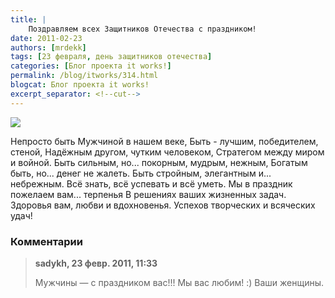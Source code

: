 ```yaml
---
title: |
    Поздравляем всех Защитников Отечества с праздником!
date: 2011-02-23
authors: [mrdekk]
tags: [23 февраля, день защитников отечества]
categories: [Блог проекта it works!]
permalink: /blog/itworks/314.html
blogcat: Блог проекта it works!
excerpt_separator: <!--cut-->
---
```



![](http://itw66.ru/uploads/images/00/00/01/2011/02/23/22d55c.jpg)


Непросто быть Мужчиной в нашем веке,
Быть - лучшим, победителем, стеной,
Надёжным другом, чутким человеком,
Стратегом между миром и войной.
Быть сильным, но... покорным, мудрым, нежным,
Богатым быть, но... денег не жалеть.
Быть стройным, элегантным и... небрежным.
Всё знать, всё успевать и всё уметь.
Мы в праздник пожелаем вам... терпенья
В решениях ваших жизненных задач.
Здоровья вам, любви и вдохновенья.
Успехов творческих и всяческих удач!

<!--cut-->

### Комментарии

>**sadykh, 23 февр. 2011, 11:33**
>
>Мужчины — с праздником вас!!! Мы вас любим! :)
>Ваши женщины.
